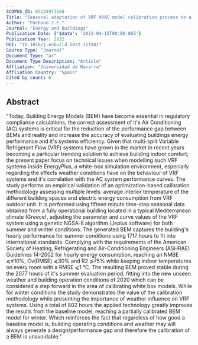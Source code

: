 ```yaml
---
SCOPUS_ID: 85124973168
Title: "Seasonal adaptation of VRF HVAC model calibration process to a mediterranean climate"
Author: "Pachano J.E."
Journal: "Energy and Buildings"
Publication Date: {'$date': '2022-04-15T00:00:00Z'}
Publication Year: 2022
DOI: "10.1016/j.enbuild.2022.111941"
Source Type: "Journal"
Document Type: "ar"
Document Type Description: "Article"
Affliation: "Universidad de Navarra"
Affliation Country: "Spain"
Cited by count: 6
---
```


## Abstract
"Today, Building Energy Models (BEM) have become essential in regulatory compliance calculations, the correct assessment of it's Air Conditioning (AC) systems is critical for the reduction of the performance gap between BEMs and reality and increase the accuracy of evaluating buildings energy performance and it's systems efficiency. Given that multi-split Variable Refrigerant Flow (VRF) systems have grown in the market in recent years becoming a particular trending solution to achieve building indoor comfort; the present paper focus on technical issues when modelling such VRF systems inside EnergyPlus, a white-box simulation environment, especially regarding the effects weather conditions have on the behaviour of VRF systems and it's correlation with the AC system performance curves. The study performs an empirical validation of an optimization-based calibration methodology assessing multiple levels: average interior temperature of the different building spaces and electric energy consumption from VRF outdoor unit. It is performed using fifteen minute time-step seasonal data obtained from a fully operational building located in a typical Mediterranean climate (Greece), adjusting the parameter and curve values of the VRF system using a genetic NGSA-II algorithm (Jeplus software) for both summer and winter conditions. The generated BEM captures the building's hourly performance for summer conditions using 1717 hours to fit into international standards. Complying with the requirements of the American Society of Heating, Refrigerating and Air-Conditioning Engineers (ASHRAE) Guidelines 14-2002 for hourly energy consumption, reaching an NMBE ⩽±10%, Cv(RMSE) ⩽30% and R2 ⩾75% while keeping indoor temperatures on every room with a RMSE ⩽1 °C. The resulting BEM proved stable during the 2077 hours of it's summer evaluation period, fitting into the new unseen weather and building operation conditions of 2020 which can be considered a step forward in the area of calibrating white box models. While for winter conditions the study demonstrates the value of the calibration methodology while presenting the importance of weather influence on VRF systems. Using a total of 802 hours the applied technology greatly improves the results from the baseline model, reaching a partially calibrated BEM model for winter. Which reinforces the fact that regardless of how good a baseline model is, building operating conditions and weather may will always generate a design/performance gap and therefore the calibration of a BEM is unavoidable."
